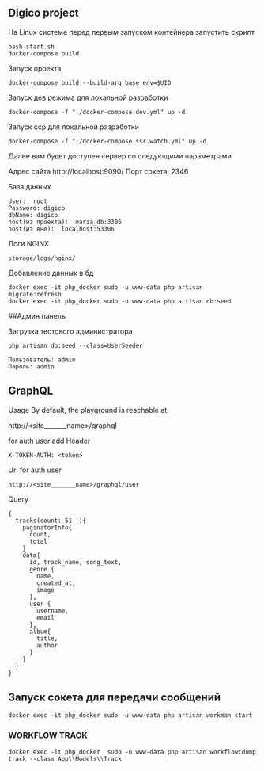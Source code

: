 ## Digico project

На Linux системе перед первым запуском контейнера запустить скрипт 

    bash start.sh
    docker-compose build

Запуск проекта 

    docker-compose build --build-arg base_env=$UID
    
Запуск дев режима для локальной разработки

    docker-compose -f "./docker-compose.dev.yml" up -d

Запуск сср для локальной разработки

    docker-compose -f "./docker-compose.ssr.watch.yml" up -d

Далее вам будет доступен сервер со следующими параметрами 

Адрес сайта http://localhost:9090/
Порт сокета: 2346

База данных
    
    User:  root
    Password: digico
    dbName: digico
    host(из проекта):  maria_db:3306
    host(из вне):  localhost:53306
    
    
    
Логи NGINX 
    
    storage/logs/nginx/
    
Добавление данных в бд 

    docker exec -it php_docker sudo -u www-data php artisan migrate:refresh
    docker exec -it php_docker sudo -u www-data php artisan db:seed

##Админ панель

Загрузка тестового администратора 
        
    php artisan db:seed --class=UserSeeder

    Пользователь: admin
    Пароль: admin


## GraphQL 
Usage
By default, the playground is reachable at 

http://<site_______name>/graphql

for auth user add Header 

    X-TOKEN-AUTH: <token>
Url for auth user 

    http://<site_______name>/graphql/user
    
Query
 
    {
      tracks(count: 51  ){
        paginatorInfo{
          count,
          total
        }
        data{
          id, track_name, song_text, 
          genre {
            name, 
            created_at, 
            image
          }, 
          user {
            username, 
            email
          }, 
          album{
            title, 
            author
          }
        }
      }
    }
        
        
        
## Запуск сокета для передачи сообщений

    docker exec -it php_docker sudo -u www-data php artisan workman start 

### WORKFLOW TRACK

    docker exec -it php_docker  sudo -u www-data php artisan workflow:dump track --class App\\Models\\Track
